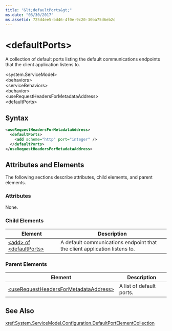 ```yaml
---
title: "&lt;defaultPorts&gt;"
ms.date: "03/30/2017"
ms.assetid: 725d4ee5-bd46-4f0e-9c20-30ba75d6eb2c
---
```

# &lt;defaultPorts&gt;
A collection of default ports listing the default communications endpoints that the client application listens to.  
  
\<system.ServiceModel>  
\<behaviors>  
\<serviceBehaviors>  
\<behavior>  
\<useRequestHeadersForMetadataAddress>  
\<defaultPorts>  
  
## Syntax  
  
```xml  
<useRequestHeadersForMetadataAddress>
  <defaultPorts>
    <add scheme="http" port="integer" />
  </defaultPorts>
</useRequestHeadersForMetadataAddress>  
```  
  
## Attributes and Elements  
 The following sections describe attributes, child elements, and parent elements.  
  
### Attributes  
 None.  
  
### Child Elements  
  
|Element|Description|  
|-------------|-----------------|  
|[\<add> of \<defaultPorts>](../../../../../docs/framework/configure-apps/file-schema/wcf/add-of-defaultports.md)|A default communications endpoint that the client application listens to.|  
  
### Parent Elements  
  
|Element|Description|  
|-------------|-----------------|  
|[\<useRequestHeadersForMetadataAddress>](../../../../../docs/framework/configure-apps/file-schema/wcf/userequestheadersformetadataaddress.md)|A list of default ports.|  
  
## See Also  
 <xref:System.ServiceModel.Configuration.DefaultPortElementCollection>
